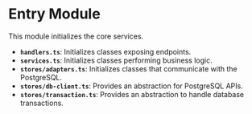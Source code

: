 # Entry Module

This module initializes the core services.

- **`handlers.ts`**: Initializes classes exposing endpoints.
- **`services.ts`**: Initializes classes performing business logic.
- **`stores/adapters.ts`**: Initializes classes that communicate with the PostgreSQL.
- **`stores/db-client.ts`**: Provides an abstraction for PostgreSQL APIs.
- **`stores/transaction.ts`**: Provides an abstraction to handle database transactions.

